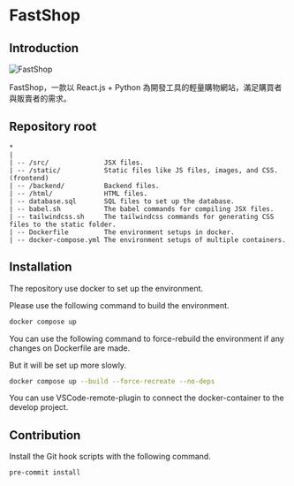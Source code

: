 # FastShop

## Introduction

![FastShop](https://user-images.githubusercontent.com/69747731/189900653-63525935-2691-487d-9709-1a030ff7c470.png)

FastShop，一款以 React.js + Python 為開發工具的輕量購物網站，滿足購買者與販賣者的需求。

## Repository root

```
*
|
| -- /src/              JSX files.
| -- /static/           Static files like JS files, images, and CSS. (frontend)
| -- /backend/          Backend files.
| -- /html/             HTML files.
| -- database.sql       SQL files to set up the database.
| -- babel.sh           The babel commands for compiling JSX files.
| -- tailwindcss.sh     The tailwindcss commands for generating CSS files to the static folder.
| -- Dockerfile         The environment setups in docker.
| -- docker-compose.yml The environment setups of multiple containers.
```

## Installation

The repository use docker to set up the environment.

Please use the following command to build the environment.

```bash
docker compose up
```

You can use the following command to force-rebuild the environment if any changes on Dockerfile are made.

But it will be set up more slowly.

```bash
docker compose up --build --force-recreate --no-deps
```

You can use VSCode-remote-plugin to connect the docker-container to the develop project.

## Contribution

Install the Git hook scripts with the following command.

```bash
pre-commit install
```
